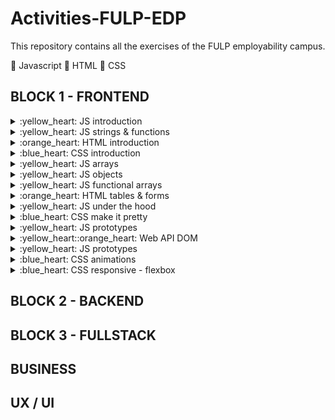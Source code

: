 # Activities-FULP-EDP
This repository contains all the exercises of the FULP employability campus.

:yellow_heart: Javascript :orange_heart: HTML :blue_heart: CSS



## BLOCK 1 - FRONTEND
<details><summary>:yellow_heart: JS introduction</summary>

  ## Exercises
You have 3 iterations to do. Each iteration is within a folder `iterations` that contains two files: `index.html` and `script.js`.

The HTML file simply loads the JavaScript file where you will code your solution code.
```html
<!DOCTYPE html>
<html>
  <body>
    <script src="script.js"></script>
  </body>
</html>
```

Your `script.js` Javascript file contains a sample code that you will have to modify. It showcases the use of the [prompt](https://developer.mozilla.org/en-US/docs/Web/API/Window/prompt) method, that allows you to read a value from a window.
```js
// Your Solution code goes here

var test = window.prompt("type something here")
console.log(test)
```

To test that it works, click on the Live Server button that is located on the bottom-right corner of VSCode:

And then open your [Google Chrome Developer Tools](https://developers.google.com/web/tools/chrome-devtools/) to see the `console.log` output.

Try it out and when you have checked that it works, you can delete the provided code in `script.js`

--- 


#### Iteration 1: Basic Input/Output & Conditionals

1. Create a prompt that asks for the name of a driver and stores it into a variable `driver`.
1. Create a prompt that asks for the name of a pilot and stores it into a variable `pilot`.
1. Print `The driver's name is XXXX`
1. Print `The pilot's name is YYYY`
1. Depending on which name is longer (where `XX` refers to the number of characters), print:
  - `The Driver has the longest name, it has XX characters` or
  - `Yo, Pilot got the longest name, it has XX characters` or
  - `Wow, you both got equally long names, XX characters!`

--- 

#### Iteration 2: String Loops
1. Print all the characters of the driver's name, separated by a space.
```
"m i c h a e l"
```

2. Print all the characters of the driver's name, separated by a dash and ending with an exclamation mark!
```
"m-i-c-h-a-e-l!"
```

3. Print all the characters of the pilot's name, in reverse order and [UpperCase](https://developer.mozilla.org/en-US/docs/Web/JavaScript/Reference/Global_Objects/String/toUpperCase)
```
"L E A H C I M"
```

--- 

#### Iteration 3: Number Conditionals & Loops

1. Write a loop that will print all the numbers from 1-20
1. Write a loop that will print all ODD the numbers smaller than 128 that are divisible by 3, but not divisible by 5.
1. Write a loop that will write all the [powers of 2](https://www.varsitytutors.com/hotmath/hotmath_help/topics/exponent-tables-and-patterns) from 2^1 (2) to 2^10 (1024)
```
2 ^ 1 = 2
2 ^ 2 = 4
...
2 ^ 10 = 1024
```

--- 

#### Iteration 4: Bonus Time!
Go to [lorem ipsum generator](https://loremipsum.io) and:

1. Generate 3 paragraphs. Store the text in a `lorem` variable
1. Make your program count the number of words in the `lorem`
1. Make your program count the number of times the Latin word `et` appears in `lorem`

--- 
</details>



<details><summary>:yellow_heart: JS strings & functions</summary>

  ### Starter code
  
You have to solve the different problems in the starter-code/index.js file. This Javascript file is included in the starter-code/index.html.
To test that it works, click on the Live Server button that is located on the bottom-right corner of VSCode:
After you open it, you can open the Chrome Developer Tools and see the console.log of your exercises.

### RULES
All your functions have to be pure

--- 

### Iteration 1

Create the following functions:

#### 1.1 **removeFirstAndLastChar(string)**

This function has to remove the first and last characters of a string. 

You're given one parameter, the original string. 

In case your parameter has less than two characters return empty string.

#### 1.2 **moreNerdy(string)** 

This function has to make your strings more nerdy: Replace all:
  - `'a'` or `'A'` with `4`
  - `'e'` or `'E'` with `3`.
  - `'l'` with `1`. 
  
```js
e.g. "Fundamentals" --> "Fund4m3nt41s"
``` 

#### 1.3/ **noVowels(string)**. 

This function has to remove all the lowercase and uppercase vowels in a given string.

```js
e.g. shortcut("reboot") // --> rbt
e.g. shortcut("HELLO") // --> HLL
``` 

---

### Iteration 2 - Nickname Generator

Write a function, nicknameGenerator that takes a string name as an argument and returns the first 3 or 4 letters as a nickname.

If the 3rd letter is a consonant, return the first 3 letters.

```js
nickname("Robert") //=> "Rob"
nickname("Kimberly") //=> "Kim"
nickname("Samantha") //=> "Sam"
```

If the 3rd letter is a vowel, return the first 4 letters.

```js
nickname("Jeannie") //=> "Jean"
nickname("Douglas") //=> "Doug"
nickname("Gregory") //=> "Greg"
```

If the string is less than 4 characters, return `"Error: Name too short"`.

--- 

### Iteration 3 - High and low

In this little assignment you are given a string of space separated numbers (including negative numbers), and have to return the highest and lowest number.

Example:
```js
highAndLow("1 2 3 4 5");  // return "5 1"
highAndLow("1 2 -3 4 5"); // return "5 -3"
highAndLow("1 9 3 4 -5"); // return "9 -5"
```

Notes:
Output string must be two numbers separated by a single space, and highest number is first.

--- 

### Iteration 4 - Reverse it

You need to write a function that reverses the words in a given string.

As the input may have trailing spaces, you will also need to ignore unneccesary whitespace.

```js
reverse('Hello World') == 'World Hello'
reverse('Hi    There.') == 'There. Hi'
```

--- 

### Bonus

If you have functions with more than 3 lines, rewrite the code so that your functions will be maximum 3 lines.

Divide the problem into smaller problems by using functions and conquer the world :) 

--- 
</details>

<details><summary>:orange_heart: HTML introduction</summary>
 
  ## Exercise

### Starter code

We've given you the HTML/CSS needed to get going in the [starter-code](starter-code) folder. You already have all the CSS to solve the exercise but you need to pay attention to the HTML structure carefully!

The end result should be something similar to:

![](https://github.com/rebootacademy-labs/LAB-105-HTML-introduction/blob/main/lab-html_introduction_solution.png)

#### Head
- Add a page title: `Wikipedia - Web Developer`
- Add a link to the stylesheet `styles.css`

#### Header
- Add an image with source `https://upload.wikimedia.org/wikipedia/commons/thumb/8/80/Wikipedia-logo-v2.svg/2244px-Wikipedia-logo-v2.svg.png`
- Add a heading (h1) with the text `Web developer` and a link to `https://en.wikipedia.org/wiki/Web_developer`
- Add a div (with class `copy`) and the text: `From Wikipedia, the free encyclopedia`

#### Section / intro

- Add a parragraph with the content:
```
A web developer is a programmer who specializes in, or is specifically engaged in, the development of World Wide Web applications using a client–server model. The applications typically use HTML, CSS and JavaScript in the client, PHP, ASP.NET (C#) or Java in the server, and http for communications between client and server. A web content management system is often used to develop and maintain web applications.
```
#### Aside: Table of Contents

- Title (h3): `Contents`
- Ordered list with:
  - Link to `#section1` with the text: `Nature of employment`
  - Link to `#section2` with the text: `Type of work performed`
  - Link to `#section3` with the text: `Educational and licensure requiremeli>`
  - Link to `#section4` with the text: `See also`
  - Link to `#section5` with the text: `References`
  - Link to `#section6` with the text: `External links`

#### Section1
- Title (h2): `Nature of employment`
- Parragraph with the text:
```
Web developers are found working in various types of organizations, including large corporations and governments, small and medium-sized companies, or alone as freelancers. Some web developers work for one organization as a permanent full-time employee, while others may work as independent consultants, or as contractors for an agency or at home personal use. Web developers typically handle both server-side and front-end logic. This usually involves implementing all the visual elements that users see and use in the web applications or use, as well as all the web services that are necessary to power the usage of there developing work. Salaries vary depending on the type of development work, location, and level of seniority.
```

#### Section2
- Title (h2): `Type of work performed`

```
May specialize in one or more of these tiers - or may take a more interdisciplinary role. A web developer is usually classified as a Front-end web development or a Back-End Web Developer. For example, in a two-person team, one developer may focus on the technologies sent to the client such as HTML, JavaScript, CSS, ReactJs or AngularJS and on the server-side frameworks (such as Perl, Python, Ruby, PHP, Java, ASP, ASP.NET, Node.js) used to deliver content and scripts to the client. Meanwhile, the other developer might focus on the interaction between server-side frameworks, the webserver, and a database system. Further, depending on the size of their organization, the aforementioned developers might work closely with a content creator/copywriter, marketing adviser, user experience designer, web designer, web producer, project manager, software architect, or database administrator - or they may be responsible for such tasks as web design and project management themselves.
```

#### Section3
- Title (h2): `Educational and licensure requirements`
- Parragraph with the text:
```
There are no formal educational or licensure requirements to become a web developer. However, many colleges and trade schools offer coursework in web development. There are also many tutorials and articles, which teach web development, freely available on the web - for example Basic JavaScript
```
- Parragraph with the text:
```
Even though there are no formal educational requirements, dealing with web developing projects requires those who wish to be referred to as web developers to have advanced knowledge/skills in:
```
- Unordered list with:
  - `HTML/XHTML, CSS, JavaScript and jQuery.`
  - `Server/client side architecture like all or some of the above mentioned.`
  - `Programming/Coding/Scripting in one of the many server-side languages or frameworks (e.g., Perl, Python, Ruby, PHP, Go, CFML - ColdFusion, Java, ASP, ASP.NET, Node.js)`
  - `Ability to utilize a database`
  - `Creating single page application with use of front-end tools such as EmberJS,[1] ReactJS[2] or VueJS[3]`

#### Section4
- Title (h2): `See also`
- Unordered list with:
  - `Website design`
  - `Web development`
  - `Web engineering`
  - `Software developer`

#### Section5
- Title (h2): `References`
- Ordered list with citations:
  - Link to `https://emberjs.com/` with the text: `EmberJS website`, followed by the text `EmberJS` emphasized.
  - Link to `https://facebook.github.io/react/` with the text: `ReactJS website`, followed by the text `ReactJS` emphasized.
  - Link to `https://vuejs.org` with the text: `VueJS website`, followed by the text `VueJS` emphasized.

#### Section6
- Title (h2): `External links`
- Ordered list with citations:
  - The US Department of Labor's description of Web Developers
  - World Wide Web Consortium (W3C)


#### Footer
- Image with source `https://upload.wikimedia.org/wikipedia/commons/thumb/9/91/Wikiversity-logo.svg/80px-Wikiversity-logo.svg.png`
- Parragraphs with:
```
This page was last edited on 28 August 2019, at 04:59 (UTC).
```
```
Text is available under the Creative Commons Attribution-ShareAlike License; additional terms may apply. By using this site, you agree to the Terms of Use and Privacy Policy. Wikipedia® is a registered trademark of the Wikimedia Foundation, Inc., a non-profit organization.
```
#### Bonus
- Using `id="IdName"` Add links to the last element of Section 3. ie: `EmberJS,[1]` to the correspondent citations in Section 5.

---
</details>

<details><summary>:blue_heart: CSS introduction</summary>
  
  ## Starter code

You will be working in the `apple-pie-starter-code` folder. The starter-code contains all the files, images, and text content needed to create the page. The text is in the `index.html`, and a css file is created in `main.css`.

## Deliverable

Please find a screenshot of the expected results below:
![Aple pie](Block_1/CSS_introduction/apple-pie/images/complete-apple-pie.jpg)
![Aple pie](Block_1/CSS_introduction/extra-french-soup/images/complete-french-onion-soup.jpg)


## Bonus

If you feel you need more practice, in the `starter-code` you will find `extra-french-soup` folder. There you will find `expected-result.md` file where you can see what is expected from you to build. This folder has the same structure as the the `apple-pie` one so follow the same steps.

---
</details>

<details><summary>:yellow_heart: JS arrays</summary>

  ## Starter code

You have to solve the different problems in the `starter-code/index.js` file. This Javascript file is included in the `starter-code/index.html`. 

You can easily open the HTML in Chrome, by typing in your terminal:
 
To test that it works, click on the Live Server button that is located on the bottom-right corner of VSCode:

After you open it, you can open the `Chrome Developer Tools` and see the `console.log`  of your exercises.


## **RULES**

 - All your functions have to be [pure](https://medium.com/javascript-scene/master-the-javascript-interview-what-is-a-pure-function-d1c076bec976)
 - No more than 10 lines per function


---
## Iteration 1

Create the following functions:

### 1.1/ **sumPositiveNumbers(array)**

You get an array of numbers, return the sum of all of the positives ones.

```js
  E.g. [1,-4,7,12] => 1 + 7 + 12 = 20
```


### 1.2/ **countThatSheep(array)** 

Consider an array of sheep where some sheep may be missing from their place. We need a function that counts the number of sheep present in the one-dimensional array (true means present).

For example,

```js
[true,  true,  true,  false, true,  true,  true,  true , true,  false, true,  false]
```
The correct answer would be 9.

**Note:** Not count truthy values, only `true` values :) 

### 1.3/ **countThatSheepV2(array)** 

Consider an array of sheep where some sheep may be missing from their place. We need a function that counts the number of sheep present in the **two-dimensional** array (true means present).

For example,

```js
[
  [true,  true,  true,  false, true],
  [true,  false,  true,  false, true],
  [true,  false,  true,  false, true],
]
```
The correct answer would be 10.

**Note:** Not count truthy values, only `true` values :) 

### 1.4/ **toReverse(string)**. 

You get a string with a representation of numbers and you have to return an array with the values in reversed order
Example:
``` 
348597 => [7,9,5,8,4,3]
```

---

## Iteration 2 - Count until i want


Create a function with two arguments `countBy(x, n)` that will return an array of length (n) with multiples of (x).

Check that the given number and the number of times to count are positive numbers greater than 0.

Return the results as an array.

Examples:
```js 
countBy(1,10) === [1,2,3,4,5,6,7,8,9,10]
countBy(2,5) === [2,4,6,8,10]
```

--- 

## Iteration 3 - Shorter first


Write a function that takes an array of strings as an argument and returns a sorted array containing the same strings, ordered from shortest to longest.

For example, if this array was passed as an argument:
```js
["Telescopes", "Glasses", "Eyes", "Monocles"]
```
Your function would return the following array:
```js
["Eyes", "Glasses", "Monocles", "Telescopes"]
```
All of the strings in the array passed to your function will be different lengths, so you will not have to decide how to order multiple strings of the same length.

--- 

## Bonus

**Extra exercise**

You have to implement the `difference function`, which compares two arrays and return the values not included in both arrays.

```js
array_diff([1,2],[1]) == [2]
```
If a value is present in b, all of its occurrences must not included in the result:
```js
array_diff([1,2,2,2,3],[2]) == [1,3]
```

**One more**

You have to implement the `snail function`, which receives a `n x n` array and returns the array elements arranged from outermost elements to the middle element, traveling clockwise.
```js
array = [[1,2,3], [4,5,6], [7,8,9]]
snail(array) == [1,2,3,6,9,8,7,4,5]
```

For better clarity, this is the path you need to follow: 
![](./snail.png)

NOTE: The idea is not sort the elements from the lowest value to the highest; the idea is to traverse the 2-d array in a clockwise snailshell pattern.
NOTE 2: The 0x0 (empty matrix) is represented as en empty array inside an array [[]].

</details>

<details><summary>:yellow_heart: JS objects</summary>
  dsjhfkjah
</details>

<details><summary>:yellow_heart: JS functional arrays</summary>
  dsjhfkjah
</details>

<details><summary>:orange_heart: HTML tables & forms</summary>
  dsjhfkjah
</details>

<details><summary>:yellow_heart: JS under the hood</summary>
  dsjhfkjah
</details>

<details><summary>:blue_heart: CSS make it pretty</summary>
  dsjhfkjah
</details>

<details><summary>:yellow_heart: JS prototypes</summary>
  dsjhfkjah
</details>

<details><summary>:yellow_heart::orange_heart: Web API DOM</summary>
  dsjhfkjah
</details>

<details><summary>:yellow_heart: JS prototypes</summary>
  dsjhfkjah
</details>

<details><summary>:blue_heart: CSS animations</summary>
  dsjhfkjah
</details>

<details><summary>:blue_heart: CSS responsive - flexbox</summary>
  dsjhfkjah
</details>

## BLOCK 2 - BACKEND
## BLOCK 3 - FULLSTACK
## BUSINESS
## UX / UI

